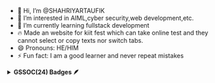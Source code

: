 - 👋 Hi, I’m @SHAHRIYARTAUFIK
- 👀 I’m interested in AIML,cyber security,web development,etc.
- 🌱 I’m currently learning fullstack development
- 🔥 Made an website for kiit fest which can take online test and they cannot select or copy texts nor switch tabs.
- 😄 Pronouns: HE/HIM
- ⚡ Fun fact: I am a good learner and never repeat mistakes

<details>	
 <summary><b>GSSOC(24) Badges 🪶</b></summary><br>
<div style='display:flex; align-items:center; gap: 10px;' align='center'><a href="https://gssoc.girlscript.tech/leaderboard">
<img src="https://raw.githubusercontent.com/GSSoC24/Postman-Challenge/main/docs/assets/Postman%20White.png" width="100px" height="100px" />
</div>
</details>

